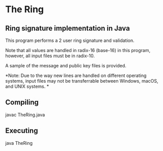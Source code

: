# The Ring
## Ring signature implementation in Java

This program performs a 2 user ring signature and validation.

Note that all values are handled in radix-16 (base-16) in this program, however, all input files must be in radix-10.

A sample of the message and public key files is provided.

*Note: Due to the way new lines are handled on different operating systems, input files may not be transferrable between Windows, macOS, and UNIX systems. *

## Compiling

  javac TheRing.java

## Executing

  java TheRing
